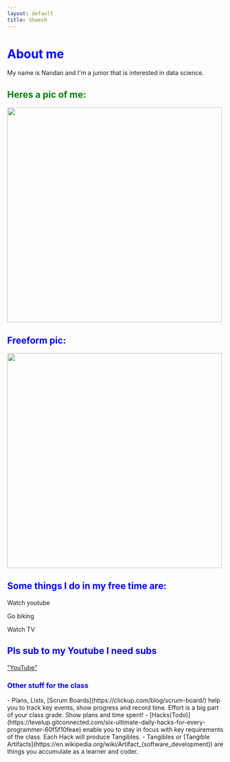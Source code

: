 ```yaml
---
layout: default
title: Sheesh
---
```


<h1 style="color:blue;">About me</h1>
<p>My name is Nandan and I'm a junior that is interested in data science.</p>


<h2 style="color:green;">Heres a pic of me:</h2>
<img src = "{{site.baseurl}}/images/selfie.PNG" width = "500" height = "500">



<h2 style="color:blue;">Freeform pic:</h2>
<img src = "{{site.baseurl}}/images/IMG_2962.jpg.PNG" width = "500" height = "500">

<h2 style="color:blue;">Some things I do in my free time are:</h2>
<p>Watch youtube</p>
<p>Go biking</p>
<p>Watch TV</p>

<h2 style="color:blue;">Pls sub to my Youtube I need subs</h2>
<a href ="https://www.youtube.com/channel/UCvpxPRkIg_U082tfxg2mTUg">"YouTube"</a>



<h3 style="color:blue;">Other stuff for the class</h3>
- Plans, Lists, [Scrum Boards](https://clickup.com/blog/scrum-board/) help you to track key events, show progress and record time.  Effort is a big part of your class grade.  Show plans and time spent!
- [Hacks(Todo)](https://levelup.gitconnected.com/six-ultimate-daily-hacks-for-every-programmer-60f5f10feae) enable you to stay in focus with key requirements of the class.  Each Hack will produce Tangibles.
- Tangibles or [Tangible Artifacts](https://en.wikipedia.org/wiki/Artifact_(software_development)) are things you accumulate as a learner and coder.